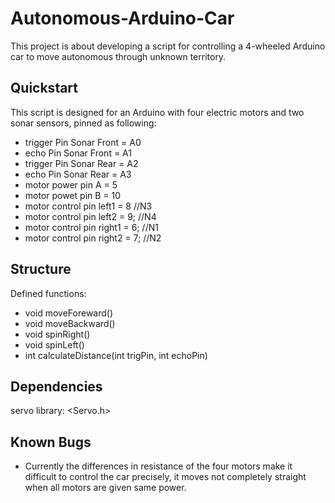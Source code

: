# Autonomous-Arduino-Car
This project is about developing a script for controlling a 4-wheeled Arduino
car to move autonomous through unknown territory.

## Quickstart
This script is designed for an Arduino with four electric motors and two sonar
sensors, pinned as following:
-   trigger Pin Sonar Front = A0
-   echo Pin Sonar Front = A1
-   trigger Pin Sonar Rear = A2
-   echo Pin Sonar Rear = A3
-   motor power pin A = 5
-   motor powet pin B = 10
-   motor control pin left1 = 8 //N3
-   motor control pin left2 = 9; //N4
-   motor control pin right1 = 6; //N1
-   motor control pin right2 = 7; //N2

## Structure
Defined functions:
- void moveForeward()
- void moveBackward()
- void spinRight()
- void spinLeft()
- int calculateDistance(int trigPin, int echoPin)

## Dependencies

servo library: <Servo.h>

## Known Bugs
* Currently the differences in resistance of the four motors make it difficult
  to control the car precisely, it moves not completely straight when all
  motors are given same power.
